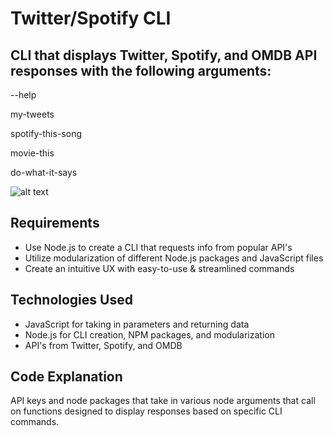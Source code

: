 # Twitter/Spotify CLI

## CLI that displays Twitter, Spotify, and OMDB API responses with the following arguments:
--help 

my-tweets

spotify-this-song

movie-this

do-what-it-says

![alt text](./img/LIRI-HW-demo5.gif)

## Requirements
- Use Node.js to create a CLI that requests info from popular API's
- Utilize modularization of different Node.js packages and JavaScript files
- Create an intuitive UX with easy-to-use & streamlined commands

## Technologies Used
- JavaScript for taking in parameters and returning data
- Node.js for CLI creation, NPM packages, and modularization
- API's from Twitter, Spotify, and OMDB

## Code Explanation
API keys and node packages that take in various node arguments that call on functions designed to display responses based on specific CLI commands.
